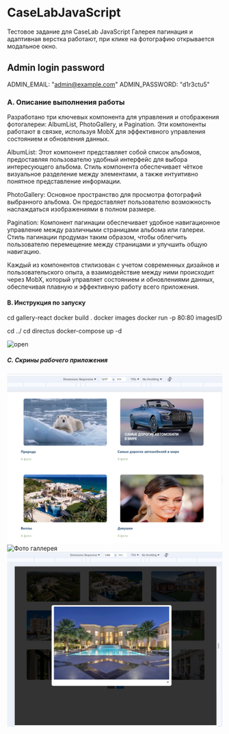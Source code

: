 # CaseLabJavaScript
Тестовое задание для CaseLab JavaScript
Галерея пагинация и адаптивная верстка работают,
 при клике на фотографию открывается модальное окно.

## Admin login password
ADMIN_EMAIL: "admin@example.com"
ADMIN_PASSWORD: "d1r3ctu5"

### A. Описание выполнения работы
Разработано три ключевых компонента для управления и отображения фотогалереи: AlbumList, PhotoGallery, и Pagination. Эти компоненты работают в связке, используя MobX для эффективного управления состоянием и обновления данных.

AlbumList: Этот компонент представляет собой список альбомов, предоставляя пользователю удобный интерфейс для выбора интересующего альбома. Стиль компонента обеспечивает чёткое визуальное разделение между элементами, а также интуитивно понятное представление информации.

PhotoGallery: Основное пространство для просмотра фотографий выбранного альбома. Он предоставляет пользователю возможность наслаждаться изображениями в полном размере.

Pagination: Компонент пагинации обеспечивает удобное навигационное управление между различными страницами альбома или галереи. Стиль пагинации продуман таким образом, чтобы облегчить пользователю перемещение между страницами и улучшить общую навигацию.

Каждый из компонентов стилизован с учетом современных дизайнов и пользовательского опыта, а взаимодействие между ними происходит через MobX, который управляет состоянием и обновлениями данных, обеспечивая плавную и эффективную работу всего приложения.

#### B. Инструкция по запуску
cd gallery-react
docker build .
docker images
docker run -p 80:80 imagesID

cd ../
cd directus
docker-compose up -d

![open](http://localhost)
##### C. Скрины рабочего приложения 
![Главное меню](./scrin/main.PNG)
![Фото галлерея](./scrin/1.PNG)
![Модальное окно](./scrin/2.PNG)